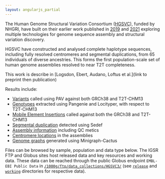```yaml
---
layout: angularjs_partial
---
```


The Human Genome Structural Variation Consortium ([HGSVC](https://www.hgsvc.org/)), funded by NHGRI, have built on their earlier work published in [2019](https://pubmed.ncbi.nlm.nih.gov/30992455/) and [2021](https://science.sciencemag.org/content/early/2021/02/24/science.abf7117) exploring multiple technologies for genome sequence assembly and structural variation discovery.

HGSVC have constructed and analysed complete haplotype sequences, including fully resolved centromeres and segmental duplications, from 65 individuals of diverse ancestries. This forms the first population-scale set of human genome assemblies resolved to near T2T completeness. 

This work is describe in [Logsdon, Ebert, Audano, Loftus et al.](link to preprint then publication)

Results include:
* [Variants](https://ftp.1000genomes.ebi.ac.uk/vol1/ftp/data_collections//HGSVC3/release/Variant_Calls/) called using PAV against both GRCh38 and T2T-CHM13
* [Genotypes](https://ftp.1000genomes.ebi.ac.uk/vol1/ftp/data_collections//HGSVC3/release/Genotyping_1kGP/) extracted using Pangenie and Locityper, with respect to T2T-CHM13
* [Mobile Element Insertions](https://ftp.1000genomes.ebi.ac.uk/vol1/ftp/data_collections//HGSVC3/release/Mobile_Elements/1.0/README.20240918.MEI.txt) called against both the GRCh38 and T2T-CHM13
* [Segmental duplication](http://ftp.1000genomes.ebi.ac.uk/vol1/ftp/data_collections/HGSVC3/release/Segmental_Duplications) detected using Sedef
* [Assembly information](https://ftp.1000genomes.ebi.ac.uk/vol1/ftp/data_collections/HGSVC3/release/Assembly_Info/) including QC metics
* [Centromere locations](https://ftp.1000genomes.ebi.ac.uk/vol1/ftp/data_collections//HGSVC3/release/Centromeres/) in the assemblies
* [Genome graphs](https://ftp.1000genomes.ebi.ac.uk/vol1/ftp/data_collections//HGSVC3/release/Graph_Genomes) generated using Minigraph-Cactus 


Files can be browsed by sample, population and data type below. The IGSR FTP and Globus sites host released data and key resources and working data. These data can be reached through the public Globus endpoint `EMBL-EBI Public Data` in [`/1000g/ftp/data_collections/HGSVC3/`](https://ftp.1000genomes.ebi.ac.uk/vol1/ftp/data_collections/HGSVC3/) (see [`release`](https://ftp.1000genomes.ebi.ac.uk/vol1/ftp/data_collections/HGSVC3/release/) and [`working`](https://ftp.1000genomes.ebi.ac.uk/vol1/ftp/data_collections/HGSVC3/working/) directories for respective data).
